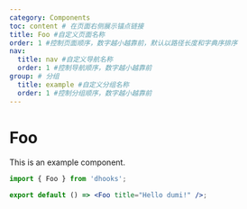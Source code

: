 ```yaml
---
category: Components
toc: content # 在页面右侧展示锚点链接
title: Foo #自定义页面名称
order: 1 #控制页面顺序，数字越小越靠前，默认以路径长度和字典序排序
nav:
  title: nav #自定义导航名称
  order: 1 #控制导航顺序，数字越小越靠前
group: # 分组
  title: example #自定义分组名称
  order: 1 #控制分组顺序，数字越小越靠前
---
```


# Foo

This is an example component.

```jsx
import { Foo } from 'dhooks';

export default () => <Foo title="Hello dumi!" />;
```
